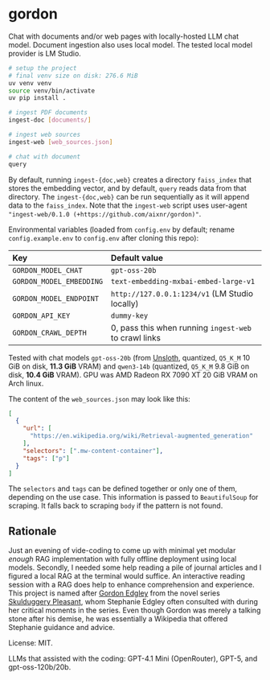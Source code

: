# gordon

Chat with documents and/or web pages with locally-hosted LLM chat model.
Document ingestion also uses local model.
The tested local model provider is LM Studio.

```bash
# setup the project
# final venv size on disk: 276.6 MiB
uv venv venv
source venv/bin/activate
uv pip install .

# ingest PDF documents
ingest-doc [documents/]

# ingest web sources
ingest-web [web_sources.json]

# chat with document
query
```

By default, running `ingest-{doc,web}` creates a directory `faiss_index` that stores the embedding vector, and by default, `query` reads data from that directory.
The `ingest-{doc,web}` can be run sequentially as it will append data to the `faiss_index`.
Note that the `ingest-web` script uses user-agent `"ingest-web/0.1.0 (+https://github.com/aixnr/gordon)"`.

Environmental variables (loaded from `config.env` by default; rename `config.example.env` to `config.env` after cloning this repo):

| Key                      | Default value
| :--                      | :--
| `GORDON_MODEL_CHAT`      | `gpt-oss-20b`
| `GORDON_MODEL_EMBEDDING` | `text-embedding-mxbai-embed-large-v1`
| `GORDON_MODEL_ENDPOINT`  | `http://127.0.0.1:1234/v1` (LM Studio locally)
| `GORDON_API_KEY`         | `dummy-key`
| `GORDON_CRAWL_DEPTH`     | 0, pass this when running `ingest-web` to crawl links

Tested with chat models `gpt-oss-20b` (from [Unsloth](https://huggingface.co/unsloth/gpt-oss-20b), quantized, `Q5_K_M` 10 GiB on disk, **11.3 GiB** VRAM) and `qwen3-14b` (quantized, `Q5_K_M` 9.8 GiB on disk, **10.4 GiB** VRAM).
GPU was AMD Radeon RX 7090 XT 20 GiB VRAM on Arch linux.

The content of the `web_sources.json` may look like this:

```json
[
  {
    "url": [
      "https://en.wikipedia.org/wiki/Retrieval-augmented_generation"
    ],
    "selectors": [".mw-content-container"],
    "tags": ["p"]
  }
]
```

The `selectors` and `tags` can be defined together or only one of them, depending on the use case.
This information is passed to `BeautifulSoup` for scraping.
It falls back to scraping `body` if the pattern is not found.


## Rationale

Just an evening of vide-coding to come up with minimal yet modular _enough_ RAG implementation with fully offline deployment using local models.
Secondly, I needed some help reading a pile of journal articles and I figured a local RAG at the terminal would suffice.
An interactive reading session with a RAG does help to enhance comprehension and experience.
This project is named after [Gordon Edgley](https://skulduggery.fandom.com/wiki/Gordon_Edgley) from the novel series [Skulduggery Pleasant](https://en.wikipedia.org/wiki/Skulduggery_Pleasant), whom Stephanie Edgley often consulted with during her critical moments in the series.
Even though Gordon was merely a talking stone after his demise, he was essentially a Wikipedia that offered Stephanie guidance and advice.

License: MIT.

LLMs that assisted with the coding: GPT-4.1 Mini (OpenRouter), GPT-5, and gpt-oss-120b/20b.

